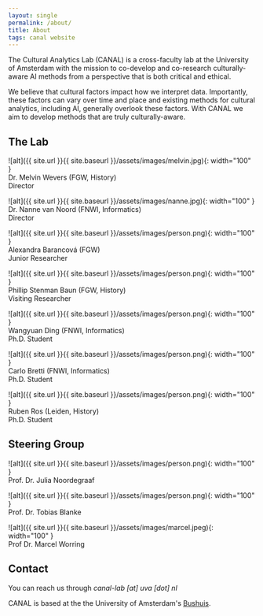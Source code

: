 ```yaml
---
layout: single
permalink: /about/
title: About
tags: canal website
---
```


The Cultural Analytics Lab (CANAL) is a cross-faculty lab at the University of Amsterdam with the mission to co-develop and co-research culturally-aware AI methods from a perspective that is both critical and ethical.

We believe that cultural factors impact how we interpret data. Importantly, these factors can vary over time and place and existing methods for cultural analytics, including AI, generally overlook these factors. With CANAL we aim to develop methods that are truly culturally-aware.


## The Lab
![alt]({{ site.url }}{{ site.baseurl }}/assets/images/melvin.jpg){: width="100" }  
   Dr. Melvin Wevers (FGW, History)  
   Director

![alt]({{ site.url }}{{ site.baseurl }}/assets/images/nanne.jpg){: width="100" }  
   Dr. Nanne van Noord (FNWI, Informatics)  
   Director
   
![alt]({{ site.url }}{{ site.baseurl }}/assets/images/person.png){: width="100" }  
   Alexandra Barancová (FGW)  
   Junior Researcher
   
![alt]({{ site.url }}{{ site.baseurl }}/assets/images/person.png){: width="100" }  
   Phillip Stenman Baun (FGW, History)  
   Visiting Researcher
  
![alt]({{ site.url }}{{ site.baseurl }}/assets/images/person.png){: width="100" }  
   Wangyuan Ding (FNWI, Informatics)  
   Ph.D. Student
   
![alt]({{ site.url }}{{ site.baseurl }}/assets/images/person.png){: width="100" }  
   Carlo Bretti (FNWI, Informatics)  
   Ph.D. Student
   
   
![alt]({{ site.url }}{{ site.baseurl }}/assets/images/person.png){: width="100" }  
   Ruben Ros (Leiden, History)  
   Ph.D. Student

## Steering Group
![alt]({{ site.url }}{{ site.baseurl }}/assets/images/person.png){: width="100" }  
    Prof. Dr. Julia Noordegraaf
    
![alt]({{ site.url }}{{ site.baseurl }}/assets/images/person.png){: width="100" }  
    Prof. Dr. Tobias Blanke
    
![alt]({{ site.url }}{{ site.baseurl }}/assets/images/marcel.jpeg){: width="100" }  
    Prof  Dr. Marcel Worring

## Contact
You can reach us through _canal-lab [at] uva [dot] nl_  

CANAL is based at the the University of Amsterdam's [Bushuis](https://www.uva.nl/locaties/binnenstad/bushuis.html).
